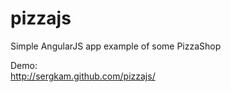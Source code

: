 pizzajs
=======

Simple AngularJS app example of some PizzaShop

Demo:  
http://sergkam.github.com/pizzajs/
